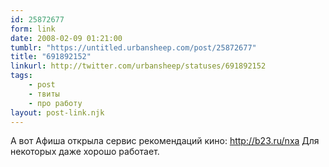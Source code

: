 ```yaml
---
id: 25872677
form: link
date: 2008-02-09 01:21:00
tumblr: "https://untitled.urbansheep.com/post/25872677"
title: "691892152"
linkurl: http://twitter.com/urbansheep/statuses/691892152
tags:
    - post
    - твиты
    - про работу
layout: post-link.njk
---
```

<p>А вот Афиша открыла сервис рекомендаций кино: <a href="http://b23.ru/nxa">http://b23.ru/nxa</a> Для некоторых даже хорошо работает.</p>
